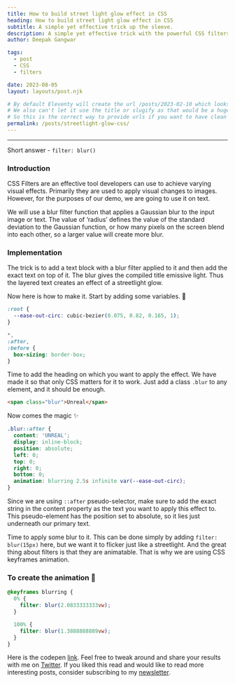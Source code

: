 ```yaml
---
title: How to build street light glow effect in CSS
heading: How to build street light glow effect in CSS
subtitle: A simple yet effective trick up the sleeve.
description: A simple yet effective trick with the powerful CSS filters! We'll see how to do a streetlight glow effect purely with CSS in this article.
author: Deepak Gangwar

tags:
  - post
  - CSS
  - filters

date: 2023-08-05
layout: layouts/post.njk

# By default Eleventy will create the url /posts/2023-02-10 which looks wierd
# We also can't let it use the title or slugify as that would be a huge title
# So this is the correct way to provide urls if you want to have clean urls
permalink: /posts/streetlight-glow-css/
---
```


---

Short answer - `filter: blur()`

### Introduction

CSS Filters are an effective tool developers can use to achieve varying visual effects. Primarily they are used to apply visual changes to images. However, for the purposes of our demo, we are going to use it on text.

We will use a blur filter function that applies a Gaussian blur to the input image or text. The value of ‘radius’ defines the value of the standard deviation to the Gaussian function, or how many pixels on the screen blend into each other, so a larger value will create more blur.

### Implementation

The trick is to add a text block with a blur filter applied to it and then add the exact text on top of it. The blur gives the compiled title emissive light. Thus the layered text creates an effect of a streetlight glow.

Now here is how to make it. Start by adding some variables. 🌱

```css
:root {
  --ease-out-circ: cubic-bezier(0.075, 0.82, 0.165, 1);
}

*,
:after,
:before {
  box-sizing: border-box;
}
```

Time to add the heading on which you want to apply the effect. We have made it so that only CSS matters for it to work. Just add a class `.blur` to any element, and it should be enough.

```html
<span class="blur">Unreal</span>
```

Now comes the magic ✨

```css
.blur::after {
  content: 'UNREAL';
  display: inline-block;
  position: absolute;
  left: 0;
  top: 0;
  right: 0;
  bottom: 0;
  animation: blurring 2.5s infinite var(--ease-out-circ);
}
```

Since we are using `::after` pseudo-selector, make sure to add the exact string in the content property as the text you want to apply this effect to. This pseudo-element has the position set to absolute, so it lies just underneath our primary text.

Time to apply some blur to it. This can be done simply by adding `filter: blur(15px)` here, but we want it to flicker just like a streetlight. And the great thing about filters is that they are animatable. That is why we are using CSS keyframes animation.

### To create the animation 🎥

```css
@keyframes blurring {
  0% {
    filter: blur(2.0833333333vw);
  }

  100% {
    filter: blur(1.3888888889vw);
  }
}
```

Here is the codepen [link](https://codepen.io/deepak-gangwar/pen/rNQRvpM). Feel free to tweak around and share your results with me on [Twitter](https://twitter.com/_DeepakGangwar). If you liked this read and would like to read more interesting posts, consider subscribing to my [newsletter](https://deepakgangwar.beehiiv.com/subscribe).
